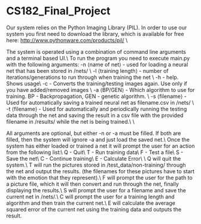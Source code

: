 # CS182_Final_Project

Our system relies on the Python Imaging Library (PIL). In order to use our system you first need to download the library, which is available for free here: http://www.pythonware.com/products/pil/ \\

The system is operated using a combination of command line arguments and a terminal based UI.\\
To run the program you need to execute main.py with the following arguments:
-n $\langle$name of net$\rangle$ - used for loading a neural net that has been stored in /nets/ \\
-l $\langle$training length$\rangle$ - number of iterations/generations to run through when training the net \\
-h - help. Shows usage\\
-c - Converts the training/testing images again. Use only if you have added/removed images \\
-a $\langle$BP/GEN$\rangle$ - Which algorithm to use for training. BP - Backpropagation, GEN - genetic algorithm. \\
-s $\langle$filename$\rangle$ - Used for automatically saving a trained neural net as filename.csv in /nets/ \\
-t $\langle$filename$\rangle$ - Used for automatically and periodically running the testing data through the net and saving the result in a csv file with the provided filename in /results/ while the net is being trained.\\ \\

All arguments are optional, but either -n or -a must be filled. If both are filled, then the system will ignore -a and just load the saved net.\\
Once the system has either loaded or trained a net it will prompt the user for an action from the following list:\\
Q - Quit\\
T - Run training data\\
F - Test a file\\
S - Save the net\\
C - Continue training\\
E - Calculate Error\\ \\
Q will quit the system.\\
T will run the pictures stored in $/$test\_data$/$non-training$/$ through the net and output the results. (the filenames for these pictures have to start with the emotion that they represent).\\
F will prompt the user for the path to a picture file, which it will then convert and run through the net, finally displaying the results.\\
S will prompt the user for a filename and save the current net in /nets/.\\
C will prompt the user for a training length and algorithm and then train the current net.\\
E will calculate the average squared error of the current net using the training data and outputs the result.
